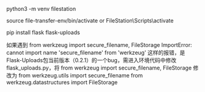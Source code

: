 python3 -m venv filestation

source file-transfer-env/bin/activate
or
FileStation\Scripts\activate

pip install flask flask-uploads



如果遇到
from werkzeug import secure_filename, FileStorage
ImportError: cannot import name 'secure_filename' from 'werkzeug'
这样的报错，是Flask-Uploads包当前版本（0.2.1）的一个bug，需进入环境代码中修改flask_uploads.py，将
from werkzeug import secure_filename, FileStorage
修改为
from werkzeug.utils import secure_filename
from werkzeug.datastructures import  FileStorage
